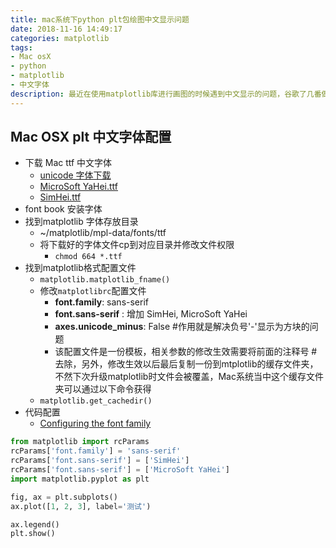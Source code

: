 ```yaml
---
title: mac系统下python plt包绘图中文显示问题
date: 2018-11-16 14:49:17
categories: matplotlib
tags:
- Mac osX
- python
- matplotlib
- 中文字体
description: 最近在使用matplotlib库进行画图的时候遇到中文显示的问题，谷歌了几番做个记录，最终解决我问题的关键一步还是官方文档给出的，以后有什么问题还是先直接看官方文档最直接，效率最高，走得弯路最少！~
---
```

## Mac OSX plt 中文字体配置
- 下载 Mac ttf 中文字体
    - [unicode 字体下载](https://github.com/dolbydu/font/tree/master/unicode)
    - [MicroSoft YaHei.ttf](https://github.com/dolbydu/font/blob/master/unicode/Microsoft%20Yahei.ttf)
    - [SimHei.ttf](https://github.com/dolbydu/font/blob/master/unicode/SimHei.ttf)
- font book 安装字体
- 找到matplotlib 字体存放目录
    - ~/matplotlib/mpl-data/fonts/ttf
    - 将下载好的字体文件cp到对应目录并修改文件权限
        - ```chmod 664 *.ttf```
- 找到matplotlib格式配置文件
    - ```matplotlib.matplotlib_fname()```
    - 修改```matplotlibrc```配置文件
        - **font.family**: sans-serif
        - **font.sans-serif** : 增加 SimHei, MicroSoft YaHei 
        - **axes.unicode_minus**: False #作用就是解决负号'-'显示为方块的问题
        - 该配置文件是一份模板，相关参数的修改生效需要将前面的注释号 # 去除，另外，修改生效以后最后复制一份到mtplotlib的缓存文件夹，不然下次升级matplotlib时文件会被覆盖，Mac系统当中这个缓存文件夹可以通过以下命令获得
    - ```matplotlib.get_cachedir()```
- 代码配置
    - [Configuring the font family](https://matplotlib.org/gallery/text_labels_and_annotations/font_family_rc_sgskip.html?highlight=font)

```python
from matplotlib import rcParams
rcParams['font.family'] = 'sans-serif'
rcParams['font.sans-serif'] = ['SimHei']
rcParams['font.sans-serif'] = ['MicroSoft YaHei']
import matplotlib.pyplot as plt

fig, ax = plt.subplots()
ax.plot([1, 2, 3], label='测试')

ax.legend()
plt.show()
```